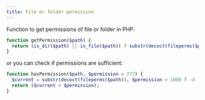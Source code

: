 ```yaml
---
title: File or folder permission
---
```


Function to get permissions of file or folder in PHP.

```php
function getPermission($path) {
  return (is_dir($path) || is_file($path)) ? substr(decoct(fileperms($path)), -4) : '0000';
}
```

or you can check if permissions are sufficient:

```php
function hasPermission($path, $permission = 777) {
  $current = substr(decoct(fileperms($path)), $permission > 1000 ? -4 : -3);
  return ($current > $permission);
}
```
